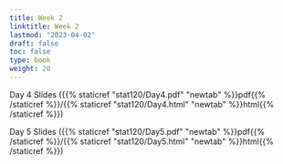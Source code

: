 ```yaml
---
title: Week 2 
linktitle: Week 2
lastmod: "2023-04-02"
draft: false  
toc: false  
type: book  
weight: 20
---
```



Day 4 Slides ({{% staticref "stat120/Day4.pdf" "newtab" %}}pdf{{% /staticref %}}/{{% staticref "stat120/Day4.html" "newtab" %}}html{{% /staticref %}})


Day 5 Slides ({{% staticref "stat120/Day5.pdf" "newtab" %}}pdf{{% /staticref %}}/{{% staticref "stat120/Day5.html" "newtab" %}}html{{% /staticref %}})



